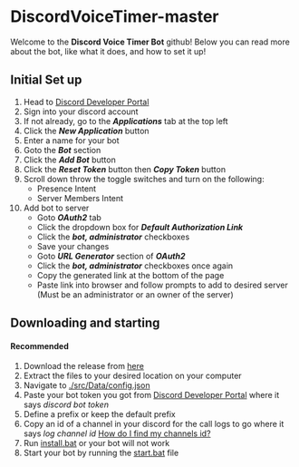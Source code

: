 # DiscordVoiceTimer-master

Welcome to the **Discord Voice Timer Bot** github! Below you can read more about the bot, like what it does, and how to set it up!

## Initial Set up

1. Head to [Discord Developer Portal](https://discord.com/developers/applications)
2. Sign into your discord account
3. If not already, go to the _**Applications**_ tab at the top left
4. Click the _**New Application**_ button
5. Enter a name for your bot
6. Goto the _**Bot**_ section
7. Click the _**Add Bot**_ button
8. Click the _**Reset Token**_ button then _**Copy Token**_ button
9. Scroll down throw the toggle switches and turn on the following:
   - Presence Intent
   - Server Members Intent
10. Add bot to server 
    - Goto _**OAuth2**_ tab
    - Click the dropdown box for _**Default Authorization Link**_
    - Click the _**bot, administrator**_ checkboxes
    - Save your changes
    - Goto _**URL Generator**_ section of _**OAuth2**_
    - Click the _**bot, administrator**_ checkboxes once again
    - Copy the generated link at the bottom of the page
    - Paste link into browser and follow prompts to add to desired server (Must be an administrator or an owner of the server)

## Downloading and starting

#### Recommended

1. Download the release from [here](https://github.com/jrb32002/DiscordVoiceTimer-master/releases)
2. Extract the files to your desired location on your computer
3. Navigate to [./src/Data/config.json](src/Data/config.json)
4. Paste your bot token you got from [Discord Developer Portal](https://discord.com/developers/applications) where it says *discord bot token*
5. Define a prefix or keep the default prefix
6. Copy an id of a channel in your discord for the call logs to go where it says *log channel id* [How do I find my channels id?](https://docs.statbot.net/docs/faq/general/how-find-id/)
7. Run [install.bat](install.bat) or your bot will not work
8. Start your bot by running the [start.bat](start.bat) file
